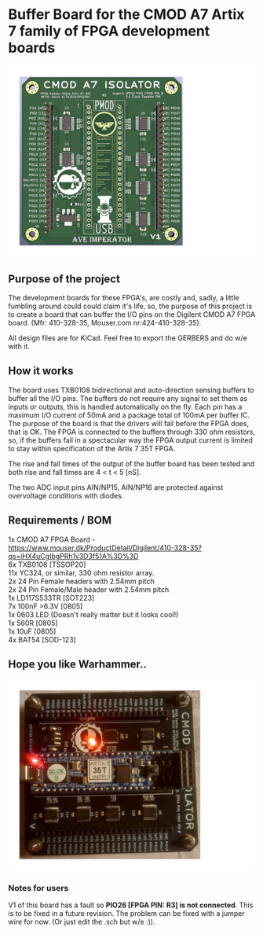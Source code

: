 # **Buffer Board for the CMOD A7 Artix 7 family of FPGA development boards**
![](https://github.com/JOCRIX/CMOD-A7-Artix-7-Buffer-Board/blob/main/Images/CMOD-Isolator2.svg)

## **Purpose of the project**
The development boards for these FPGA's, are costly and, sadly, a little fumbling around
could could claim it's life, so, the purpose of this project is to create a board that can buffer the I/O pins
on the Digilent CMOD A7 FPGA board. (Mfr: 410-328-35, Mouser.com nr:424-410-328-35).

All design files are for KiCad. Feel free to export the GERBERS and do w/e with it.

## **How it works**
The board uses TXB0108 bidirectional and auto-direction sensing buffers to buffer all the I/O pins. The buffers
do not require any signal to set them as inputs or outputs, this is handled automatically on the fly. Each pin
has a maximum I/O current of 50mA and a package total of 100mA per buffer IC. The purpose of the board is 
that the drivers will fail before the FPGA does, that is OK. The FPGA is connected to the buffers through
330 ohm resistors, so, if the buffers fail in a spectacular way the FPGA output current is limited to stay
within specification of the Artix 7 35T FPGA.

The rise and fall times of the output of the buffer board has been tested and both rise and fall times are 4 < t < 5 [nS].

The two ADC input pins AIN/NP15, AIN/NP16 are protected against overvoltage conditions with diodes.


## **Requirements / BOM**

1x CMOD A7 FPGA Board - https://www.mouser.dk/ProductDetail/Digilent/410-328-35?qs=iHX4uCgIbgPRh1v3D3f51A%3D%3D
<br>
6x TXB0108 [TSSOP20]
<br>
11x YC324, or similar, 330 ohm resistor array.
<br>
2x 24 Pin Female headers with 2.54mm pitch
<br>
2x 24 Pin Female/Male header with 2.54mm pitch
<br>
1x LD117S533TR [SOT223]
<br>
7x 100nF >6.3V [0805]
<br>
1x 0603 LED (Doesn't really matter but it looks cool!)
<br>
1x 560R [0805]
<br>
1x 10uF [0805]
<br>
4x BAT54 [SOD-123]

## Hope you like Warhammer..

![](https://github.com/JOCRIX/CMOD-A7-Artix-7-Buffer-Board/blob/main/Images/CMOD-Isolator.svg)

### Notes for users
V1 of this board has a fault so **PIO26 [FPGA PIN: R3] is not connected**. This is to be fixed in a future revision.
The problem can be fixed with a jumper wire for now. (Or just edit the .sch but w/e :)).
